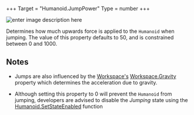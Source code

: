+++
Target = "Humanoid.JumpPower"
Type = number
+++

![enter image description here][1]Determines how much upwards force is applied to the `Humanoid` when jumping. The value of this property defaults to 50, and is constrained between 0 and 1000.## Notes - Jumps are also influenced by the [Workspace's](https://developer.roblox.com/api-reference/class/Workspace) [Workspace.Gravity](https://developer.roblox.com/api-reference/property/Workspace/Gravity) property which determines the acceleration due to gravity. - Although setting this property to 0 will prevent the `Humanoid` from jumping, developers are advised to disable the *Jumping* state using the [Humanoid.SetStateEnabled](https://developer.roblox.com/api-reference/function/Humanoid/SetStateEnabled) function[1]: https://developer.roblox.com/assets/5b64730f4bf5bf624023ecae/jumpgif_-_Copy.gif